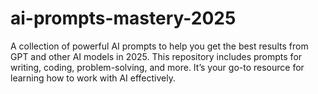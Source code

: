 # ai-prompts-mastery-2025
A collection of powerful AI prompts to help you get the best results from GPT and other AI models in 2025. This repository includes prompts for writing, coding, problem-solving, and more. It’s your go-to resource for learning how to work with AI effectively.
